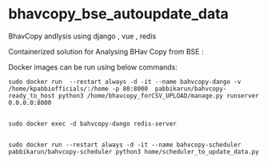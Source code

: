 # bhavcopy_bse_autoupdate_data
BhavCopy andlysis using django , vue , redis 




Containerized solution for Analysing BHav Copy from BSE :

Docker images can be run using below commands:


	sudo docker run  --restart always -d -it --name bahvcopy-dango -v /home/kpabbiofficials/:/home -p 80:8000  pabbikarun/bahvcopy-ready_to_host python3 /home/bhavcopy_forCSV_UPLOAD/manage.py runserver 0.0.0.0:8000


	sudo docker exec -d bahvcopy-dango redis-server


	sudo docker run --restart always -d -it --name bahvcopy-scheduler pabbikarun/bahvcopy-scheduler python3 home/scheduler_to_update_data.py
